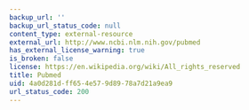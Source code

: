 ```yaml
---
backup_url: ''
backup_url_status_code: null
content_type: external-resource
external_url: http://www.ncbi.nlm.nih.gov/pubmed
has_external_license_warning: true
is_broken: false
license: https://en.wikipedia.org/wiki/All_rights_reserved
title: Pubmed
uid: 4a0d281d-ff65-4e57-9d89-78a7d21a9ea9
url_status_code: 200
---
```

